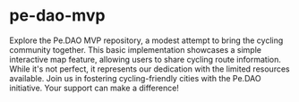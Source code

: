 # pe-dao-mvp
Explore the Pe.DAO MVP repository, a modest attempt to bring the cycling community together. This basic implementation showcases a simple interactive map feature, allowing users to share cycling route information. While it's not perfect, it represents our dedication with the limited resources available. Join us in fostering cycling-friendly cities with the Pe.DAO initiative. Your support can make a difference! 